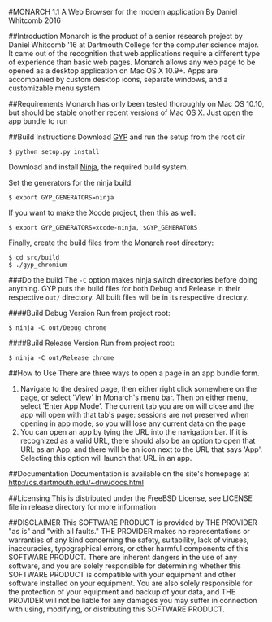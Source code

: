 #MONARCH 1.1
A Web Browser for the modern application
By Daniel Whitcomb 2016

##Introduction
Monarch is the product of a senior research project by 
Daniel Whitcomb '16 at Dartmouth College for the computer science major. 
It came out of the recognition that web applications require 
a different type of experience than basic web pages. 
Monarch allows any web page to be opened as a desktop application
on Mac OS X 10.9+. Apps are accompanied by custom desktop icons, 
separate windows, and a customizable menu system. 

##Requirements
Monarch has only been tested thoroughly on Mac OS 10.10,
but should be stable onother recent versions of Mac OS X. Just open the app bundle to run

##Build Instructions
Download [GYP](https://gyp.gsrc.io/) and run the setup from the root dir
    
    $ python setup.py install


Download and install [Ninja](https://www.google.com/search?q=ninja&oq=ninja&aqs=chrome..69i57j69i60l3j69i59j69i61.775j0j1&sourceid=chrome&ie=UTF-8#q=Ninja+build), the required build system.


Set the generators for the ninja build:

    $ export GYP_GENERATORS=ninja

If you want to make the Xcode project, then this as well:

    $ export GYP_GENERATORS=xcode-ninja, $GYP_GENERATORS

Finally, create the build files from the Monarch root directory:

    $ cd src/build
    $ ./gyp_chromium
    
###Do the build
The `-C` option makes ninja switch directories before doing anything. GYP puts the build files for both Debug and Release in their respective `out/` directory. All built files will be in its respective directory.

####Build Debug Version
Run from project root:

    $ ninja -C out/Debug chrome

####Build Release Version
Run from project root:

    $ ninja -C out/Release chrome


##How to Use
There are three ways to open a page in an app bundle form.
1. Navigate to the desired page, then either right click somewhere on the page, or select 'View' 
in Monarch's menu bar. Then on either menu, select 'Enter App Mode'. The current tab you are on 
will close and the app will open with that tab's page: sessions are not preserved when opening in
app mode, so you will lose any current data on the page
2. You can open an app by tying the URL into the navigation bar. If it is recognized as a valid URL, 
there should also be an option to open that URL as an App, and there will be an icon next to the URL
that says 'App'. Selecting this option will launch that URL in an app.

##Documentation
Documentation is available on the site's homepage at http://cs.dartmouth.edu/~drw/docs.html

##Licensing
This is distributed under the FreeBSD License, see LICENSE file in release directory for more information

##DISCLAIMER
This SOFTWARE PRODUCT is provided by THE PROVIDER "as is" and "with all faults." THE PROVIDER makes no representations or warranties of any kind concerning the safety, suitability, lack of viruses, inaccuracies, typographical errors, or other harmful components of this SOFTWARE PRODUCT. There are inherent dangers in the use of any software, and you are solely responsible for determining whether this SOFTWARE PRODUCT is compatible with your equipment and other software installed on your equipment. You are also solely responsible for the protection of your equipment and backup of your data, and THE PROVIDER will not be liable for any damages you may suffer in connection with using, modifying, or distributing this SOFTWARE PRODUCT.


